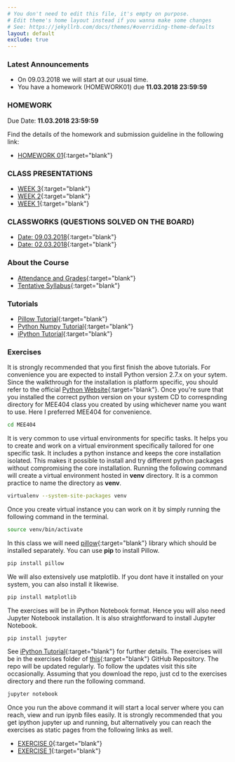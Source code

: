 ```yaml
---
# You don't need to edit this file, it's empty on purpose.
# Edit theme's home layout instead if you wanna make some changes
# See: https://jekyllrb.com/docs/themes/#overriding-theme-defaults
layout: default
exclude: true
---
```

### **Latest Announcements**
- On 09.03.2018 we will start at our usual time.
- You have a homework (HOMEWORK01) due **11.03.2018 23:59:59**

### **HOMEWORK**
Due Date: **11.03.2018 23:59:59**

Find the details of the homework and submission guideline in the following link:

- [HOMEWORK 01](/homeworks/HOMEWORK01){:target="blank"}

### **CLASS PRESENTATIONS**

 - [WEEK 3](https://drive.google.com/open?id=1iZ-yEh09PEy-h0Khh4qH7nFf7jzUyr_F3YuQ5BashGE/edit?usp=sharing){:target="blank"}
 - [WEEK 2](https://docs.google.com/presentation/d/1XHhVwM71nb9gcPWDWLu55vNbjqsRi6tqHLK2eKbo4hw/edit?usp=sharing){:target="blank"}
 - [WEEK 1](https://docs.google.com/presentation/d/1d6ayhonXY4yacCzmG5Agm9LwzB_zbgRhjCfDPBQF5yQ/edit?usp=sharing){:target="blank"}

### **CLASSWORKS (QUESTIONS SOLVED ON THE BOARD)**

 - [Date: 09.03.2018](https://drive.google.com/open?id=1lQmjKo7FscsmqsX9Uc7S9fMJUmeGHzbY){:target="blank"}
 - [Date: 02.03.2018](https://drive.google.com/open?id=193KpiWfQ2tXtS9bOAM1cFE-h6nWnRMGZ){:target="blank"}

### **About the Course**

- [Attendance and Grades](https://docs.google.com/spreadsheets/d/e/2PACX-1vTzWSFYwl88Ho8b1g-DZg9tzSbNYe97Qg-F9WxgcuMI0K-zNNv4BrYGlDIkyiK8NLa-uTZ3_bUKV2qv/pubhtml){:target="blank"}
- [Tentative Syllabus](syllabus/){:target="blank"}

### **Tutorials**
- [Pillow Tutorial](/tutorials/pillow-tutorial/){:target="blank"}
- [Python Numpy Tutorial](/tutorials/python-numpy-tutorial/){:target="blank"}
- [iPython Tutorial](/tutorials/ipython-tutorial/){:target="blank"}

### **Exercises**

It is strongly recommended that you first finish the above tutorials. For convenience you are expected to install Python version 2.7.x on your sytem. Since the walkthrough for the installation is platform specific, you should refer to the official [Python Website](https://www.python.org){:target="blank"}. Once you're sure that you installed the correct python version on your system CD to correspnding directory for MEE404 class you created by using whichever name you want to use. Here I preferred MEE404 for convenience.
```sh
cd MEE404
```
It is very common to use virtual environments for specific tasks. It helps you to create and work on a virtual environment specifically tailored for one specific task. It includes a python instance and keeps the core installation isolated. This makes it possible to install and try different python packages without compromising the core installation. Running the following command will create a virtual environment hosted in **venv** directory. It is a common practice to name the directory as **venv**.

```sh
virtualenv --system-site-packages venv
```
Once you create virtual instance you can work on it by simply running the following command in the terminal.
```sh
source venv/bin/activate
```
In this class we will need [pillow](https://pillow.readthedocs.io/en/latest/installation.html){:target="blank"} library which should be installed separately. You can use **pip** to install Pillow.
```sh
pip install pillow
```
We will also extensively use matplotlib. If you dont have it installed on your system, you can also install it likewise.
```sh
pip install matplotlib
```
The exercises will be in iPython Notebook format. Hence you will also need Jupyter Notebook installation. It is also straightforward to install Jupyter Notebook.
```sh
pip install jupyter
```
See [iPython Tutorial](/tutorials/ipython-tutorial/){:target="blank"} for further details. The exercises will be in the exercises folder of [this](https://github.com/mee404/mee404.github.io){:target="blank"}  GitHub Repository. The repo will be updated regularly. To follow the updates visit this site occasionally. Assuming that you download the repo, just cd to the exercises directory and there run the following command.
```sh
jupyter notebook
```
Once you run the above command it will start a local server where you can reach, view and run ipynb files easily. It is strongly recommended that you get ipython jupyter up and running, but alternatively you can reach the exercises as static pages from the following links as well.

- [EXERCISE 0](/exercises/exercise00){:target="blank"}
- [EXERCISE 1](/exercises/exercise01){:target="blank"}
